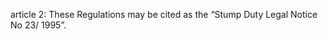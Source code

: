 article 2: 
These Regulations may be cited as the “Stump Duty Legal Notice No 23&#x2F; 1995”.
<ul>
</ul>